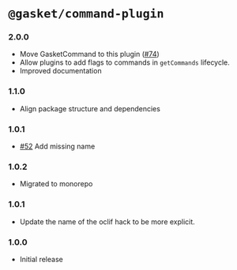 # `@gasket/command-plugin`

### 2.0.0

- Move GasketCommand to this plugin ([#74])
- Allow plugins to add flags to commands in `getCommands` lifecycle.
- Improved documentation

### 1.1.0

- Align package structure and dependencies

### 1.0.1

- [#52] Add missing name

### 1.0.2

- Migrated to monorepo

### 1.0.1

- Update the name of the oclif hack to be more explicit.

### 1.0.0

- Initial release

[#52]: https://github.com/godaddy/gasket/pull/52
[#74]: https://github.com/godaddy/gasket/pull/74

